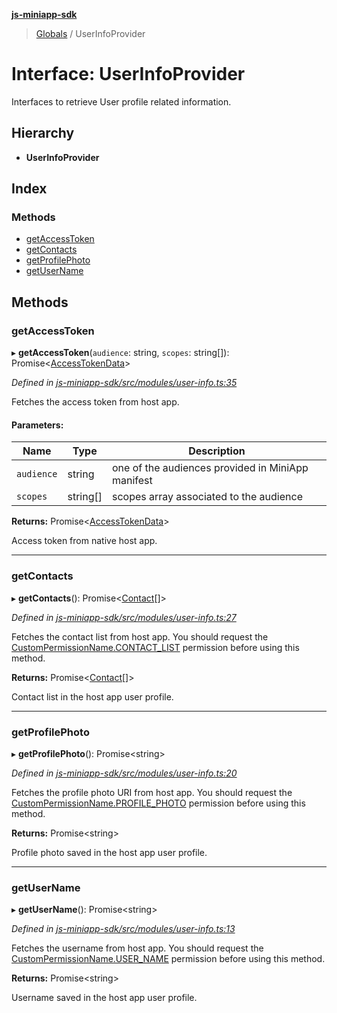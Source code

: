 **[js-miniapp-sdk](../README.md)**

> [Globals](../README.md) / UserInfoProvider

# Interface: UserInfoProvider

Interfaces to retrieve User profile related information.

## Hierarchy

* **UserInfoProvider**

## Index

### Methods

* [getAccessToken](userinfoprovider.md#getaccesstoken)
* [getContacts](userinfoprovider.md#getcontacts)
* [getProfilePhoto](userinfoprovider.md#getprofilephoto)
* [getUserName](userinfoprovider.md#getusername)

## Methods

### getAccessToken

▸ **getAccessToken**(`audience`: string, `scopes`: string[]): Promise\<[AccessTokenData](../classes/accesstokendata.md)>

*Defined in [js-miniapp-sdk/src/modules/user-info.ts:35](https://github.com/rakutentech/js-miniapp/blob/94e5592/js-miniapp-sdk/src/modules/user-info.ts#L35)*

Fetches the access token from host app.

#### Parameters:

Name | Type | Description |
------ | ------ | ------ |
`audience` | string | one of the audiences provided in MiniApp manifest |
`scopes` | string[] | scopes array associated to the audience |

**Returns:** Promise\<[AccessTokenData](../classes/accesstokendata.md)>

Access token from native host app.

___

### getContacts

▸ **getContacts**(): Promise\<[Contact](contact.md)[]>

*Defined in [js-miniapp-sdk/src/modules/user-info.ts:27](https://github.com/rakutentech/js-miniapp/blob/94e5592/js-miniapp-sdk/src/modules/user-info.ts#L27)*

Fetches the contact list from host app.
You should request the [CustomPermissionName.CONTACT_LIST](../enums/custompermissionname.md#contact_list) permission before using this method.

**Returns:** Promise\<[Contact](contact.md)[]>

Contact list in the host app user profile.

___

### getProfilePhoto

▸ **getProfilePhoto**(): Promise\<string>

*Defined in [js-miniapp-sdk/src/modules/user-info.ts:20](https://github.com/rakutentech/js-miniapp/blob/94e5592/js-miniapp-sdk/src/modules/user-info.ts#L20)*

Fetches the profile photo URI from host app.
You should request the [CustomPermissionName.PROFILE_PHOTO](../enums/custompermissionname.md#profile_photo) permission before using this method.

**Returns:** Promise\<string>

Profile photo saved in the host app user profile.

___

### getUserName

▸ **getUserName**(): Promise\<string>

*Defined in [js-miniapp-sdk/src/modules/user-info.ts:13](https://github.com/rakutentech/js-miniapp/blob/94e5592/js-miniapp-sdk/src/modules/user-info.ts#L13)*

Fetches the username from host app.
You should request the [CustomPermissionName.USER_NAME](../enums/custompermissionname.md#user_name) permission before using this method.

**Returns:** Promise\<string>

Username saved in the host app user profile.
